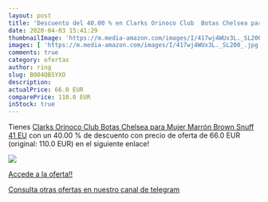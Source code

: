 ```yaml
---
layout: post
title: 'Descuento del 40.00 % en Clarks Orinoco Club  Botas Chelsea para '
date: 2020-04-03 15:41:29
thumbnailImage: 'https://m.media-amazon.com/images/I/417wj4WUx3L._SL200_.jpg'
images: [ 'https://m.media-amazon.com/images/I/417wj4WUx3L._SL200_.jpg' ]
comments: true
category: ofertas
author: ring
slug: B004QBSYXO
description:
actualPrice: 66.0 EUR
comparePrice: 110.0 EUR
inStock: true
---
```


Tienes [Clarks Orinoco Club  Botas Chelsea para Mujer  Marrón  Brown Snuff   41 EU](https://www.amazon.com/dp/B004QBSYXO/?tag=redken08-20) con un 40.00 % de descuento con precio de oferta de 66.0 EUR (original: 110.0 EUR) en el siguiente enlace!

[![](https://m.media-amazon.com/images/I/417wj4WUx3L._SL200_.jpg)](https://www.amazon.com/dp/B004QBSYXO/?tag=redken08-20)

[Accede a la oferta!!](https://www.amazon.com/dp/B004QBSYXO/?tag=redken08-20)

[Consulta otras ofertas en nuestro canal de telegram](https://t.me/s/ofertas25)
